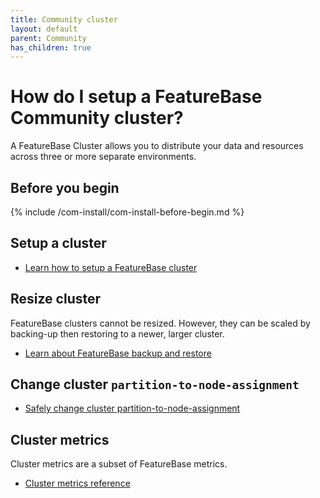 ```yaml
---
title: Community cluster
layout: default
parent: Community
has_children: true
---
```


# How do I setup a FeatureBase Community cluster?

A FeatureBase Cluster allows you to distribute your data and resources across three or more separate environments.

## Before you begin
{% include /com-install/com-install-before-begin.md %}

## Setup a cluster

* [Learn how to setup a FeatureBase cluster](/docs/community/com-cluster/com-cluster-setup)

## Resize cluster

FeatureBase clusters cannot be resized. However, they can be scaled by backing-up then restoring to a newer, larger cluster.

* [Learn about FeatureBase backup and restore](/docs/community/com-backup/com-backup-home)

## Change cluster `partition-to-node-assignment`

* [Safely change cluster partition-to-node-assignment](/docs/community/com-cluster-change-partition-node)

## Cluster metrics

Cluster metrics are a subset of FeatureBase metrics.

* [Cluster metrics reference](/docs/community/com-monitoring/com-monitoring-metrics-fb#cluster-metrics)
